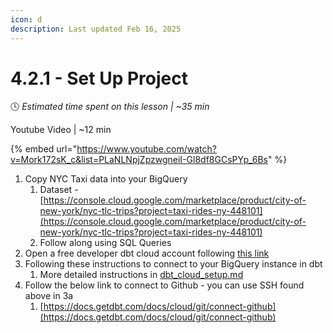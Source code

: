 ```yaml
---
icon: d
description: Last updated Feb 16, 2025
---
```


# 4.2.1 - Set Up Project

:clock4:  _Estimated time spent on this lesson | \~35 min_

Youtube Video | \~12 min

{% embed url="https://www.youtube.com/watch?v=Mork172sK_c&list=PLaNLNpjZpzwgneiI-Gl8df8GCsPYp_6Bs" %}

1. Copy NYC Taxi data into your BigQuery
   1. Dataset - [https://console.cloud.google.com/marketplace/product/city-of-new-york/nyc-tlc-trips?project=taxi-rides-ny-448101](https://console.cloud.google.com/marketplace/product/city-of-new-york/nyc-tlc-trips?project=taxi-rides-ny-448101)
   2. Follow along using SQL Queries
2. Open a free developer dbt cloud account following [this link](https://www.getdbt.com/signup/)
3. Following these instructions to connect to your BigQuery instance in dbt
   1. More detailed instructions in [dbt\_cloud\_setup.md](https://github.com/DataTalksClub/data-engineering-zoomcamp/blob/main/04-analytics-engineering/dbt_cloud_setup.md)
4. Follow the below link to connect to Github - you can use SSH found above in 3a
   1. [https://docs.getdbt.com/docs/cloud/git/connect-github](https://docs.getdbt.com/docs/cloud/git/connect-github)

